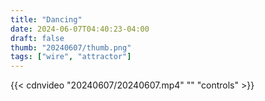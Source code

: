 ```yaml
---
title: "Dancing"
date: 2024-06-07T04:40:23-04:00
draft: false
thumb: "20240607/thumb.png"
tags: ["wire", "attractor"]
---
```


{{< cdnvideo "20240607/20240607.mp4" "" "controls" >}}
